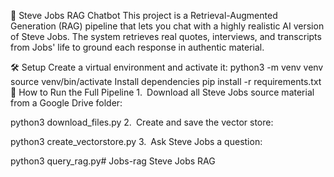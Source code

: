 🧠 Steve Jobs RAG Chatbot
This project is a Retrieval-Augmented Generation (RAG) pipeline that lets you chat with a highly realistic AI version of Steve Jobs. The system retrieves real quotes, interviews, and transcripts from Jobs' life to ground each response in authentic material.

🛠️ Setup
Create a virtual environment and activate it:
python3 -m venv venv
source venv/bin/activate
Install dependencies
pip install -r requirements.txt
🚀 How to Run the Full Pipeline
1. Download all Steve Jobs source material from a Google Drive folder:

python3 download_files.py
2. Create and save the vector store:

python3 create_vectorstore.py
3. Ask Steve Jobs a question:

python3 query_rag.py# Jobs-rag
Steve Jobs RAG
